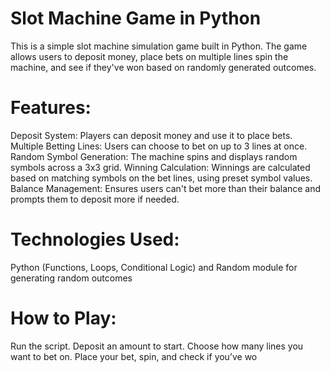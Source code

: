 #  Slot Machine Game in Python
This is a simple slot machine simulation game built in Python.
 The game allows users to deposit money, place bets on multiple lines
 spin the machine, and see if they've won based on randomly generated outcomes.

# Features:
Deposit System: Players can deposit money and use it to place bets.
Multiple Betting Lines: Users can choose to bet on up to 3 lines at once.
Random Symbol Generation: The machine spins and displays random symbols across a 3x3 grid.
Winning Calculation: Winnings are calculated based on matching symbols on the bet lines, using preset symbol values.
Balance Management: Ensures users can't bet more than their balance and prompts them to deposit more if needed.

# Technologies Used:
Python (Functions, Loops, Conditional Logic) and 
Random module for generating random outcomes

# How to Play:
Run the script.
Deposit an amount to start.
Choose how many lines you want to bet on.
Place your bet, spin, and check if you’ve wo
